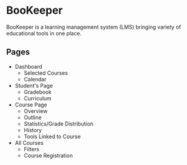 # BooKeeper
BooKeeper is a learning management system (LMS) bringing variety of educational tools in one place.

## Pages
* Dashboard
  * Selected Courses
  * Calendar
* Student's Page
  * Gradebook
  * Curriculum
* Course Page
  * Overview
  * Outline
  * Statistics/Grade Distribution
  * History
  * Tools Linked to Course
* All Courses
  * Filters
  * Course Registration
